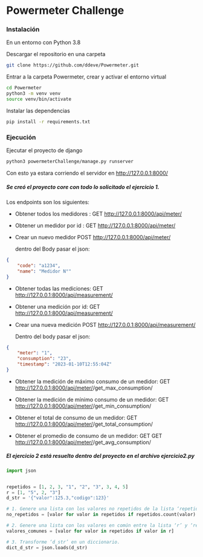 # Powermeter Challenge


### Instalación

En un entorno con Python 3.8 

Descargar el repositorio en una carpeta

```bash
git clone https://github.com/ddeve/Powermeter.git
```

Entrar a la carpeta Powermeter, crear y activar el entorno virtual

```bash
cd Powermeter
python3 -m venv venv
source venv/bin/activate
```

Instalar las dependencias

```bash
pip install -r requirements.txt
```

### Ejecución

Ejecutar el proyecto de django

```bash
python3 powermeterChallenge/manage.py runserver
```

Con esto ya estara corriendo el servidor en  http://127.0.0.1:8000/

##### Se creó el proyecto *core* con todo lo solicitado el ejercicio 1.

Los endpoints son los siguientes:

* Obtener todos los medidores : GET http://127.0.0.1:8000/api/meter/
* Obtener un medidor por id : GET http://127.0.0.1:8000/api/meter/<id>
* Crear un nuevo medidor POST http://127.0.0.1:8000/api/meter/

	dentro del Body pasar el json:

```json
{
	"code": "a1234",
	"name": "Medidor N°"
}
```

* Obtener todas las mediciones: GET http://127.0.0.1:8000/api/measurement/
* Obtener una medición por id: GET http://127.0.0.1:8000/api/measurement/<id>
* Crear una nueva medición POST http://127.0.0.1:8000/api/measurement/

	Dentro del body pasar el json:

```json
{
	"meter": "1",
	"consumption": "23",
	"timestamp": "2023-01-10T12:55:04Z"
}
```

* Obtener la medición de máximo consumo de un medidor: 
	GET http://127.0.0.1:8000/api/meter/<id>/get_max_consumption/

* Obtener la medición de mínimo consumo de un medidor: 
	GET http://127.0.0.1:8000/api/meter/<id>/get_min_consumption/

* Obtener el total de consumo de un medidor: 
	GET http://127.0.0.1:8000/api/meter/<id>/get_total_consumption/

* Obtener el promedio de consumo de un medidor: GET 
	GET http://127.0.0.1:8000/api/meter/<id>/get_avg_consumption/



##### El ejercicio 2 está resuelto dentro del proyecto en el archivo ejercicio2.py


```python
import json


repetidos = [1, 2, 3, "1", "2", "3", 3, 4, 5]
r = [1, "5", 2, "3"]
d_str = '{"valor":125.3,"codigo":123}'

# 1. Genere una lista con los valores no repetidos de la lista ‘repetidos’.
no_repetidos = [valor for valor in repetidos if repetidos.count(valor) == 1]

# 2. Genere una lista con los valores en común entre la lista ‘r’ y ‘repetidos’
valores_comunes = [valor for valor in repetidos if valor in r]

# 3. Transforme ‘d_str’ en un diccionario.
dict_d_str = json.loads(d_str)
```
